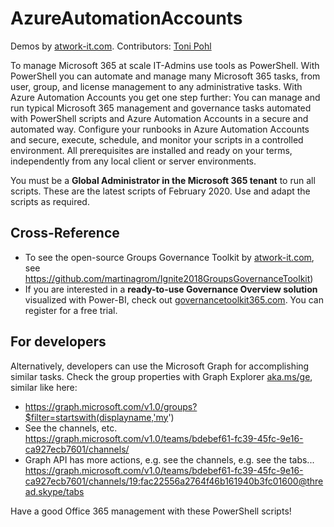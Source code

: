 # AzureAutomationAccounts

Demos by [atwork-it.com](https://www.atwork-it.com/).
Contributors: [Toni Pohl](https://twitter.com/atwork)

To manage Microsoft 365 at scale IT-Admins use tools as PowerShell. With PowerShell you can automate and manage many Microsoft 365 tasks, from user, group, and license management to any administrative tasks. With Azure Automation Accounts you get one step further: You can manage and run typical Microsoft 365 management and governance tasks automated with PowerShell scripts and Azure Automation Accounts in a secure and automated way. Configure your runbooks in Azure Automation Accounts and secure, execute, schedule, and monitor your scripts in a controlled environment. All prerequisites are installed and ready on your terms, independently from any local client or server environments.

You must be a **Global Administrator in the Microsoft 365 tenant** to run all scripts. These are the latest scripts of February 2020. Use and adapt the scripts as required.

## Cross-Reference

- To see the open-source Groups Governance Toolkit by [atwork-it.com](https://www.atwork-it.com/), see https://github.com/martinagrom/Ignite2018GroupsGovernanceToolkit) 
- If you are interested in a **ready-to-use Governance Overview solution** visualized with Power-BI, check out [governancetoolkit365.com](https://governancetoolkit365.com/). You can register for a free trial.

## For developers

Alternatively, developers can use the Microsoft Graph for accomplishing similar tasks. Check the group properties with Graph Explorer [aka.ms/ge](https://aka.ms/ge), similar like here:

- https://graph.microsoft.com/v1.0/groups?$filter=startswith(displayname,'my')
- See the channels, etc. https://graph.microsoft.com/v1.0/teams/bdebef61-fc39-45fc-9e16-ca927ecb7601/channels/
- Graph API has more actions, e.g. see the channels, e.g. see the tabs... https://graph.microsoft.com/v1.0/teams/bdebef61-fc39-45fc-9e16-ca927ecb7601/channels/19:fac22556a2764f46b161940b3fc01600@thread.skype/tabs

Have a good Office 365 management with these PowerShell scripts!
